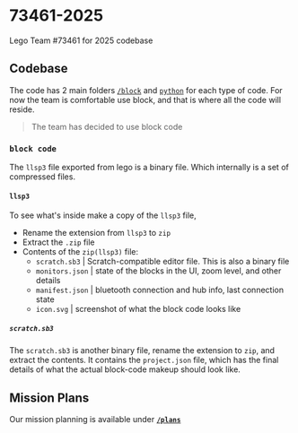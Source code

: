 # 73461-2025
Lego Team #73461 for 2025 codebase

## Codebase
The code has 2 main folders [`/block`](/block) and [`python`](/python) for each type of code. For now the team is comfortable use block, and that is where all the code will reside.

> The team has decided to use block code

### `block code` 
The `llsp3` file exported from lego is a binary file. Which internally is a set of compressed files. 

#### `llsp3`

To see what's inside make a copy of the `llsp3` file, 
 * Rename the extension from `llsp3` to `zip`
 * Extract the `.zip` file
 * Contents of the `zip(llsp3)` file: 
    * `scratch.sb3` | Scratch-compatible editor file. This is also a binary file
    * `monitors.json` | state of the blocks in the UI, zoom level, and other details
    * `manifest.json` | bluetooth connection and hub info, last connection state
    * `icon.svg` | screenshot of what the block code looks like

##### `scratch.sb3`
The `scratch.sb3` is another binary file, rename the extension to `zip`, and extract the contents. It contains the `project.json` file, which has the final details of what the actual block-code makeup should look like.

## Mission Plans
Our mission planning is available under **[`/plans`](/plans)**
